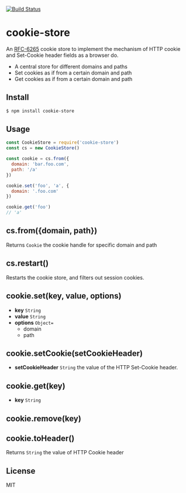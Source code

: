 [![Build Status](https://travis-ci.org/kaelzhang/node-cookie-store.svg?branch=master)](https://travis-ci.org/kaelzhang/node-cookie-store)
<!-- optional appveyor tst
[![Windows Build Status](https://ci.appveyor.com/api/projects/status/github/kaelzhang/node-cookie-store?branch=master&svg=true)](https://ci.appveyor.com/project/kaelzhang/node-cookie-store)
-->
<!-- optional npm version
[![NPM version](https://badge.fury.io/js/cookie-store.svg)](http://badge.fury.io/js/cookie-store)
-->
<!-- optional npm downloads
[![npm module downloads per month](http://img.shields.io/npm/dm/cookie-store.svg)](https://www.npmjs.org/package/cookie-store)
-->
<!-- optional dependency status
[![Dependency Status](https://david-dm.org/kaelzhang/node-cookie-store.svg)](https://david-dm.org/kaelzhang/node-cookie-store)
-->

# cookie-store

An [RFC-6265](https://tools.ietf.org/html/rfc6265) cookie store to implement the mechanism of HTTP cookie and Set-Cookie header fields as a browser do.

- A central store for different domains and paths
- Set cookies as if from a certain domain and path
- Get cookies as if from a certain domain and path

## Install

```sh
$ npm install cookie-store
```

## Usage

```js
const CookieStore = require('cookie-store')
const cs = new CookieStore()

const cookie = cs.from({
  domain: 'bar.foo.com',
  path: '/a'
})

cookie.set('foo', 'a', {
  domain: '.foo.com'
})

cookie.get('foo')
// 'a'
```

## cs.from({domain, path})

Returns `Cookie` the cookie handle for specific domain and path

## cs.restart()

Restarts the cookie store, and filters out session cookies.

## cookie.set(key, value, options)

- **key** `String`
- **value** `String`
- **options** `Object=`
  - domain
  - path

## cookie.setCookie(setCookieHeader)

- **setCookieHeader** `String` the value of the HTTP Set-Cookie header.

## cookie.get(key)

- **key** `String`

## cookie.remove(key)

## cookie.toHeader()

Returns `String` the value of HTTP Cookie header

## License

MIT
